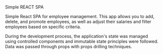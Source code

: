 Simple REACT SPA


Simple React SPA  for employee management. 
This app allows you to add, delete, and promote employees, as well as adjust their salaries and filter employees based on specific criteria.

During the development process, the application's state was managed using controlled components and immutable state principles were followed. Data was passed through props with props drilling techniques.
